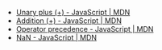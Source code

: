 - [Unary plus (+) - JavaScript | MDN](https://developer.mozilla.org/en-US/docs/Web/JavaScript/Reference/Operators/Unary_plus)
- [Addition (+) - JavaScript | MDN](https://developer.mozilla.org/en-US/docs/Web/JavaScript/Reference/Operators/Addition)
- [Operator precedence - JavaScript | MDN](https://developer.mozilla.org/en-US/docs/Web/JavaScript/Reference/Operators/Operator_Precedence)
- [NaN - JavaScript | MDN](https://developer.mozilla.org/en-US/docs/Web/JavaScript/Reference/Global_Objects/NaN)
